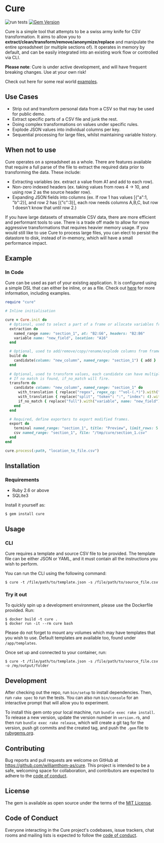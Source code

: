 # Cure

![run tests](https://github.com/williamthom-as/cure/actions/workflows/rspec.yml/badge.svg)
[![Gem Version](https://badge.fury.io/rb/cure.svg)](https://badge.fury.io/rb/cure)

Cure is a simple tool that attempts to be a swiss army knife for CSV transformation.
It aims to allow you to **extract/clean/transform/remove/anonymize/replace** and manipulate the entire 
spreadsheet (or multiple sections of). It operates in memory by default, and can be easily integrated into an 
existing work flow or controlled via CLI.

**Please note**: Cure is under active development, and will have frequent breaking changes. Use at your own risk!

Check out here for some real world [examples](docs/examples/examples.md).

## Use Cases

- Strip out and transform personal data from a CSV so that may be used for public demo.
- Extract specific parts of a CSV file and junk the rest.
- Doing complex transformations on values under specific rules.
- Explode JSON values into individual columns per key.
- Sequential processing for large files, whilst maintaining variable history.

## When not to use

Cure operates on a spreadsheet as a whole. There are features available that require a full parse of the file to extract
the required data prior to transforming the data. These include:
  - Extracting variables (ex. extract a value from A1 and add to each row).
  - Non-zero indexed headers (ex. taking values from rows 4 -> 10, and using row 2 as the source header row).
  - Expanding JSON fields into columns (ex. If row 1 has values [{"a":1, "b":2}], and row 2 has [{"c":3}], each
row needs columns A,B,C, but row 1 doesn't know that until row 2.)

If you have large datasets of streamable CSV data, there are more efficient and performant tools to use. There is a trade
off made to allow for more aggressive transformations that requires heavier memory usage. If you would 
still like to use Cure to process large files, you can elect to persist the datastore to disk, instead of in-memory, 
which will have a small performance impact.

## Example

### In Code
Cure can be used as part of your existing application. It is configured using a simple DSL that can either be inline,
or as a file. Check out [here](docs/README.md) for more information, including examples.

```ruby
require "cure"

# Inline initialisation

cure = Cure.init do
  # Optional, used to select a part of a frame or allocate variables from single cells
  extraction do
    named_range name: "section_1", at: "B2:G6", headers: "B2:B6"
    variable name: "new_field", location: "A16"
  end

  # Optional, used to add/remove/copy/rename/explode columns from frames.
  build do
    candidate(column: "new_column", named_range: "section_1") { add }
  end
  
  # Optional, used to transform values, each candidate can have multiple transforms.
  # If no match is found, if_no_match will fire.
  transform do
    candidate column: "new_column", named_range: "section_1" do
      with_translation { replace("regex", regex_cg: "^vol-(.*)").with("variable", name: "new_field") }
      with_translation { replace("split", "token": ":", "index": 4).with("placeholder", name: "key2") }
      if_no_match { replace("full").with("variable", name: "new_field") }
    end
  end

  # Required, define exporters to export modified frames.
  export do
    terminal named_range: "section_1", title: "Preview", limit_rows: 5
    csv named_range: "section_1", file: "/tmp/cure/section_1.csv"
  end
end

cure.process(:path, "location_to_file.csv")
```

## Installation

### Requirements

  - Ruby 2.6 or above
  - SQLite3

Install it yourself as:

    $ gem install cure

## Usage

### CLI
Cure requires a template and source CSV file to be provided.  The template file can be either JSON or YAML, and it must
contain all the instructions you wish to perform.

You can run the CLI using the following command:

    $ cure -t /file/path/to/template.json -s /file/path/to/source_file.csv

### Try it out

To quickly spin up a development environment, please use the Dockerfile provided. Run:

    $ docker build -t cure .
    $ docker run -it --rm cure bash

Please do not forget to mount any volumes which may have templates that you wish to use. Default templates are available too, found under `/app/templates`.

Once set up and connected to your container, run:

    $ cure -t /file/path/to/template.json -s /file/path/to/source_file.csv -o /my/output/folder

## Development

After checking out the repo, run `bin/setup` to install dependencies. Then, run `rake spec` to run the tests. You can also run `bin/console` for an interactive prompt that will allow you to experiment.

To install this gem onto your local machine, run `bundle exec rake install`. To release a new version, update the version number in `version.rb`, and then run `bundle exec rake release`, which will create a git tag for the version, push git commits and the created tag, and push the `.gem` file to [rubygems.org](https://rubygems.org).

## Contributing

Bug reports and pull requests are welcome on GitHub at https://github.com/williamthom-as/cure. This project is intended to be a safe, welcoming space for collaboration, and contributors are expected to adhere to the [code of conduct](https://github.com/[USERNAME]/cure/blob/master/CODE_OF_CONDUCT.md).

## License

The gem is available as open source under the terms of the [MIT License](https://opensource.org/licenses/MIT).

## Code of Conduct

Everyone interacting in the Cure project's codebases, issue trackers, chat rooms and mailing lists is expected to follow the [code of conduct](https://github.com/[USERNAME]/cure/blob/master/CODE_OF_CONDUCT.md).
